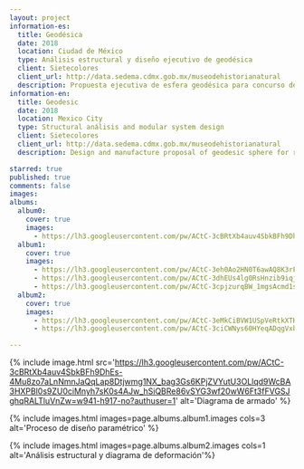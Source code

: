 ```yaml
---
layout: project
information-es:
  title: Geodésica
  date: 2018
  location: Ciudad de México
  type: Análisis estructural y diseño ejecutivo de geodésica
  client: Sietecolores
  client_url: http://data.sedema.cdmx.gob.mx/museodehistorianatural
  description: Propuesta ejecutiva de esfera geodésica para concurso de rehabilitación 2a etapa museográfica del Museo de Historia Natural de la Ciudad de México
information-en:
  title: Geodesic
  date: 2018
  location: Mexico City
  type: Structural análisis and modular system design
  client: Sietecolores
  client_url: http://data.sedema.cdmx.gob.mx/museodehistorianatural
  description: Design and manufacture proposal of geodesic sphere for rehabilitation contest at the Natural History Museum of Mexico City

starred: true
published: true
comments: false
images:
albums:
  album0:
    cover: true
    images:
      - https://lh3.googleusercontent.com/pw/ACtC-3cBRtXb4auv4SbkBFh9DhEs-4Mu8zo7aLnNmnJaQqLap8Dtjwmg1NX_bag3Gs6KPjZVYutU3OLlqd9WcBA3HXPBl0s9ZU0ciMnyh7sK0s4AJw_hSiQBRe86vSYG3wf20wW6Ft3fFVGSJghqRALTluVnZw=w941-h917-no?authuser=1
  album1:
    cover: true
    images:
      - https://lh3.googleusercontent.com/pw/ACtC-3eh0Ao2HN0T6awAQ8K3rFrewzanA0rn5_kKRZRMlqgF6ba86dEb_nHMLyp66XbbiK_i4zK4zLyxYyx2URjw1B0yEnA5R3qU55eVvmdI4eqno6YbNQ9GOGcmqmVHPJUHQhbcGDTm3crllYO7E-BrBZMROQ=w1959-h1018-no?authuser=1
      - https://lh3.googleusercontent.com/pw/ACtC-3dhEUs4lg0RsHnzib9iqjR8i90dwk-JP8ZwFxng1k617Zi5ohvpS3EJiAEwgiSJtfENv2pbzw_-rVk1qDwKNwEubTpWVAFNIHltbuPTZ1uMWjSPw7xIUQLRDorenvRtFTALZbn2RKGxIOnLoXwYw5-jBg=w1068-h900-no?authuser=1
      - https://lh3.googleusercontent.com/pw/ACtC-3cpjzurqBW_1mgsAcmd1sTBpCvybmGe74mN4NHU11zC5k0JC6U4fJTna7sprfkn2wZPTGu21nHi8EXNIXKFiF9GGkzkOsEu8INSsuvPuBJWAOegI_OigzMEeNjSs3rNKLLPWSdgsnNQnYt8ec07ytpoNw=w995-h1018-no?authuser=1
  album2:
    cover: true
    images:
      - https://lh3.googleusercontent.com/pw/ACtC-3eMkCiBVW1USpVeRtkXTKU360-2AgkWO3Epl66kNwqdTRCdYXVCAmuYyANGvZkDNbKZP6l-yRpnJZTMBJJWWEX3D7vIGnZE_XxEAJNPi5Tat7jwUpIpzSFLTRGe2Jj-_XpYQn0FlHbQ3lr_9PRYeXD-HA=w621-h828-no?authuser=1
      - https://lh3.googleusercontent.com/pw/ACtC-3ciCWNys60HYeqADqgVxhzgAaAbqzb9BGjihcu-FZ7pJmJwk4m9F7glnZg-R5gfEEhzHJzCfKFEml0uQUcdHSBxPscb9VzGRNFHscoDKSCeegMCUjMJ3l2mzZFzTEioL_sLGhvuCExs9yBQt_eObxOqbg=w1115-h588-no?authuser=1

---
```


{% include image.html src='https://lh3.googleusercontent.com/pw/ACtC-3cBRtXb4auv4SbkBFh9DhEs-4Mu8zo7aLnNmnJaQqLap8Dtjwmg1NX_bag3Gs6KPjZVYutU3OLlqd9WcBA3HXPBl0s9ZU0ciMnyh7sK0s4AJw_hSiQBRe86vSYG3wf20wW6Ft3fFVGSJghqRALTluVnZw=w941-h917-no?authuser=1' alt='Diagrama de armado' %}

{% include images.html images=page.albums.album1.images cols=3 alt='Proceso de diseño paramétrico' %}

{% include images.html images=page.albums.album2.images cols=1 alt='Análisis estructural y diagrama de deformación'%}

